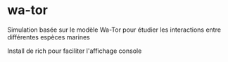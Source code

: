 # wa-tor
Simulation basée sur le modèle Wa-Tor pour étudier les interactions entre différentes espèces marines


Install de rich pour faciliter l'affichage console